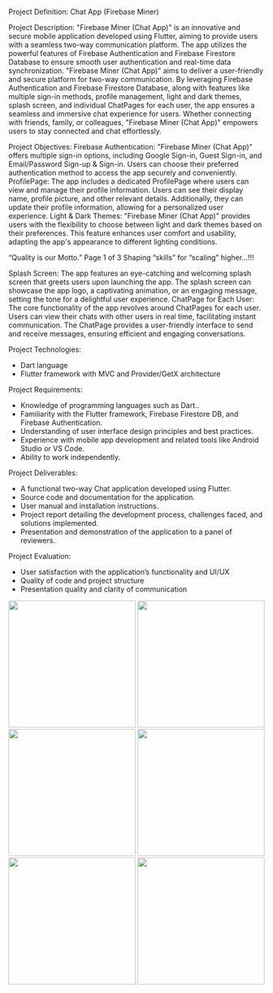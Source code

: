 Project Definition: Chat App (Firebase Miner)

Project Description:
"Firebase Miner (Chat App)" is an innovative and secure mobile application developed using
Flutter, aiming to provide users with a seamless two-way communication platform. The app
utilizes the powerful features of Firebase Authentication and Firebase Firestore Database to
ensure smooth user authentication and real-time data synchronization.
"Firebase Miner (Chat App)" aims to deliver a user-friendly and secure platform for two-way
communication. By leveraging Firebase Authentication and Firebase Firestore Database, along
with features like multiple sign-in methods, profile management, light and dark themes, splash
screen, and individual ChatPages for each user, the app ensures a seamless and immersive chat
experience for users. Whether connecting with friends, family, or colleagues, "Firebase Miner
(Chat App)" empowers users to stay connected and chat effortlessly.

Project Objectives:
Firebase Authentication: "Firebase Miner (Chat App)" offers multiple sign-in options,
including Google Sign-in, Guest Sign-in, and Email/Password Sign-up & Sign-in. Users can
choose their preferred authentication method to access the app securely and conveniently.
ProfilePage: The app includes a dedicated ProfilePage where users can view and manage their
profile information. Users can see their display name, profile picture, and other relevant details.
Additionally, they can update their profile information, allowing for a personalized user
experience.
Light & Dark Themes: "Firebase Miner (Chat App)" provides users with the flexibility to
choose between light and dark themes based on their preferences. This feature enhances user
comfort and usability, adapting the app's appearance to different lighting conditions.

“Quality is our Motto.” Page 1 of 3 Shaping “skills” for “scaling” higher...!!!

Splash Screen: The app features an eye-catching and welcoming splash screen that greets users
upon launching the app. The splash screen can showcase the app logo, a captivating animation,
or an engaging message, setting the tone for a delightful user experience.
ChatPage for Each User: The core functionality of the app revolves around ChatPages for each
user. Users can view their chats with other users in real time, facilitating instant communication.
The ChatPage provides a user-friendly interface to send and receive messages, ensuring efficient
and engaging conversations.

Project Technologies:
- Dart language
- Flutter framework with MVC and Provider/GetX architecture

Project Requirements:
- Knowledge of programming languages such as Dart..
- Familiarity with the Flutter framework, Firebase Firestore DB, and Firebase Authentication.
- Understanding of user interface design principles and best practices.
- Experience with mobile app development and related tools like Android Studio or VS Code.
- Ability to work independently.

Project Deliverables:
- A functional two-way Chat application developed using Flutter.
- Source code and documentation for the application.
- User manual and installation instructions.
- Project report detailing the development process, challenges faced, and solutions implemented.
- Presentation and demonstration of the application to a panel of reviewers.

Project Evaluation:
- User satisfaction with the application’s functionality and UI/UX
- Quality of code and project structure
- Presentation quality and clarity of communication




<img src="https://github.com/vrundpadariya/Textit_chat_app/assets/133338321/b0da975e-f197-444c-8182-45f4143b85ea" width="250">
<img src="https://github.com/vrundpadariya/Textit_chat_app/assets/133338321/6dc5d0a1-774f-4e38-bb12-7972189abe64" width="250">

<img src="https://github.com/vrundpadariya/Textit_chat_app/assets/133338321/919aa538-499b-4f2f-9e72-c494bf07826c" width="250">
<img src="https://github.com/vrundpadariya/Textit_chat_app/assets/133338321/d960a846-d9a6-481b-8e07-7a54c8dee9dc" width="250">
<img src="https://github.com/vrundpadariya/Textit_chat_app/assets/133338321/e56a75d0-97f7-49b5-bfc9-44fc0e1f0193" width="250">
<img src="https://github.com/vrundpadariya/Textit_chat_app/assets/133338321/bc182dee-744b-442f-8be7-a9323e84b683" width="250">

